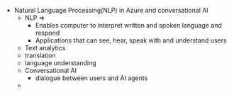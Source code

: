 - Natural Language Processing(NLP) in Azure and conversational AI
  - NLP =>
    - Enables computer to interpret written and spoken language and respond
    - Applications that can see, hear, speak with and understand users
  - Text analytics
  - translation
  - language understanding
  - Conversational AI
    - dialogue between users and AI agents
  - 